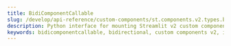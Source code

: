 ```yaml
---
title: BidiComponentCallable
slug: /develop/api-reference/custom-components/st.components.v2.types.bidicomponentcallable
description: Python interface for mounting Streamlit v2 custom components, enabling seamless data exchange with custom UI.
keywords: bidicomponentcallable, bidirectional, custom components v2, interface, component mounting, streamlit api, component state, data exchange
---
```


<Autofunction function="BidiComponentCallable" />

<Autofunction function="BidiComponentResult" />
